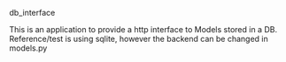 db_interface

This is an application to provide a http interface to Models stored in a DB. Reference/test is using sqlite, however the backend can be changed in models.py
